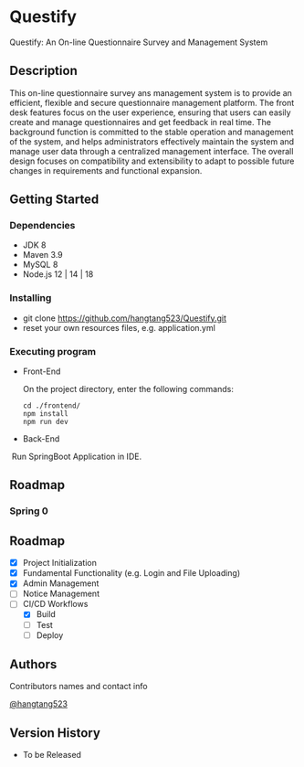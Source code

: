 # Questify

Questify: An On-line Questionnaire Survey and Management System

## Description

This on-line questionnaire survey ans management system is to provide an efficient,  flexible and secure questionnaire management platform. The front desk features  focus on the user experience, ensuring that users can easily create and manage  questionnaires and get feedback in real time. The background function is committed  to the stable operation and management of the system, and helps administrators  effectively maintain the system and manage user data through a centralized  management interface. The overall design focuses on compatibility and extensibility  to adapt to possible future changes in requirements and functional expansion.

## Getting Started

### Dependencies

* JDK 8
* Maven 3.9
* MySQL 8
* Node.js 12 | 14 | 18

### Installing

* git clone https://github.com/hangtang523/Questify.git
* reset your own resources files, e.g. application.yml

### Executing program

* Front-End

  On the project directory, enter the following commands:

  ``` shell
  cd ./frontend/
  npm install
  npm run dev
  ```

* Back-End

​		Run SpringBoot Application in IDE. 

## Roadmap

### Spring 0

## Roadmap

- [x] Project Initialization
- [x] Fundamental Functionality (e.g. Login and File Uploading)
- [x] Admin Management
- [ ] Notice Management
- [ ] CI/CD Workflows
    - [x] Build
    - [ ] Test
    - [ ] Deploy

## Authors

Contributors names and contact info

[@hangtang523](https://github.com/hangtang523)

## Version History

* To be Released

